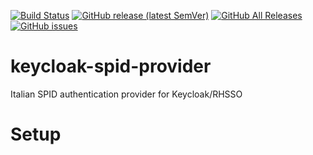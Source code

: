 [![Build Status](https://travis-ci.com/lscorcia/keycloak-spid-provider.svg?branch=master)](https://travis-ci.com/lscorcia/keycloak-spid-provider) 
[![GitHub release (latest SemVer)](https://img.shields.io/github/v/release/lscorcia/keycloak-spid-provider?sort=semver)](https://img.shields.io/github/v/release/lscorcia/keycloak-spid-provider?sort=semver) 
[![GitHub All Releases](https://img.shields.io/github/downloads/lscorcia/keycloak-spid-provider/total)](https://img.shields.io/github/downloads/lscorcia/keycloak-spid-provider/total)
[![GitHub issues](https://img.shields.io/github/issues/lscorcia/keycloak-spid-provider)](https://github.com/lscorcia/keycloak-spid-provider/issues)

# keycloak-spid-provider

Italian SPID authentication provider for Keycloak/RHSSO

# Setup
